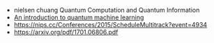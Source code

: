 * nielsen chuang Quantum Computation and Quantum Information
* [An introduction to quantum machine learning](https://arxiv.org/pdf/1409.3097.pdf)
* https://nips.cc/Conferences/2015/ScheduleMultitrack?event=4934
* https://arxiv.org/pdf/1701.06806.pdf
